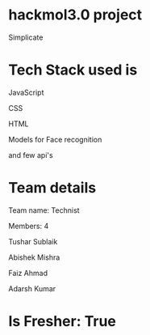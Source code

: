 # hackmol3.0 project

Simplicate

# Tech Stack used is
JavaScript




CSS




HTML




Models for Face recognition



and few api's


# Team details


Team name: Technist


Members: 4

Tushar Sublaik


Abishek Mishra


Faiz Ahmad


Adarsh Kumar

# Is Fresher:       True
